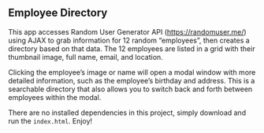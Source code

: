 ## Employee Directory

This app accesses Random User Generator API (https://randomuser.me/) using AJAX to grab information for 12 random “employees”, then creates a directory based on that data. The 12 employees are listed in a grid with their thumbnail image, full name, email, and location. 

Clicking the employee’s image or name will open a modal window with more detailed information, such as the employee’s birthday and address. This is a searchable directory that also allows you to switch back and forth between employees within the modal.

There are no installed dependencies in this project, simply download and run the ```index.html```. Enjoy!

